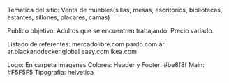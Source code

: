 Tematica del sitio:
Venta de muebles(sillas, mesas, escritorios, bibliotecas, estantes, sillones, placares, camas)

Publico objetivo:
Adultos que se encuentren trabajando. Precio variado.

Listado de referentes:
mercadolibre.com
pardo.com.ar
ar.blackanddecker.global
easy.com
ikea.com

Logo: En carpeta imagenes
Colores:
 Header y Footer: #be8f8f
 Main: #F5F5F5
Tipografia: helvetica



